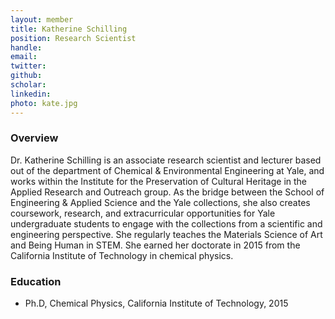```yaml
---
layout: member
title: Katherine Schilling
position: Research Scientist
handle:
email: 
twitter:
github:
scholar: 
linkedin: 
photo: kate.jpg
---
```


### Overview
Dr. Katherine Schilling is an associate research scientist and lecturer based out of the department of Chemical & Environmental Engineering at Yale, and works within the Institute for the Preservation of Cultural Heritage in the Applied Research and Outreach group. As the bridge between the School of Engineering & Applied Science and the Yale collections, she also creates coursework, research, and extracurricular opportunities for Yale undergraduate students to engage with the collections from a scientific and engineering perspective. She regularly teaches the Materials Science of Art and Being Human in STEM. She earned her doctorate in 2015 from the California Institute of Technology in chemical physics.

### Education
- Ph.D, Chemical Physics, California Institute of Technology, 2015
